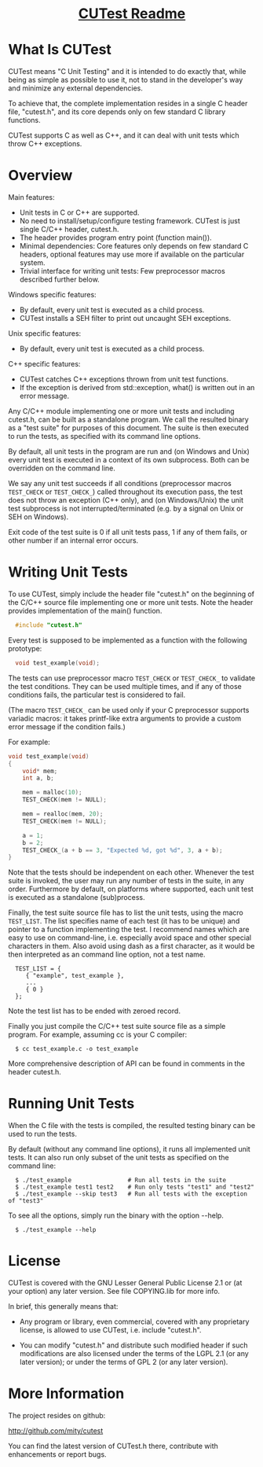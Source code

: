 <h1 align="center"><a href="https://github.com/mity/cutest">CUTest Readme</a></h1>


What Is CUTest
==============

CUTest means "C Unit Testing" and it is intended to do exactly that, while
being as simple as possible to use it, not to stand in the developer's way
and minimize any external dependencies.

To achieve that, the complete implementation resides in a single C header file,
"cutest.h", and its core depends only on few standard C library functions.

CUTest supports C as well as C++, and it can deal with unit tests which throw
C++ exceptions.


Overview
========

Main features:
* Unit tests in C or C++ are supported.
* No need to install/setup/configure testing framework. CUTest is just single
C/C++ header, cutest.h.
* The header provides program entry point (function main()).
* Minimal dependencies: Core features only depends on few standard C headers,
optional features may use more if available on the particular system.
* Trivial interface for writing unit tests: Few preprocessor macros described
further below.

Windows specific features:
* By default, every unit test is executed as a child process.
* CUTest installs a SEH filter to print out uncaught SEH exceptions.

Unix specific features:
* By default, every unit test is executed as a child process.

C++ specific features:
* CUTest catches C++ exceptions thrown from unit test functions.
* If the exception is derived from std::exception, what() is written out
in an error message.

Any C/C++ module implementing one or more unit tests and including cutest.h,
can be built as a standalone program. We call the resulted binary as a "test
suite" for purposes of this document. The suite is then executed to run the
tests, as specified with its command line options.

By default, all unit tests in the program are run and (on Windows and Unix)
every unit test is executed in a context of its own subprocess. Both can be
overridden on the command line.

We say any unit test succeeds if all conditions (preprocessor macros `TEST_CHECK`
or `TEST_CHECK_`) called throughout its execution pass, the test does not throw
an exception (C++ only), and (on Windows/Unix) the unit test subprocess is not
interrupted/terminated (e.g. by a signal on Unix or SEH on Windows).

Exit code of the test suite is 0 if all unit tests pass, 1 if any of them fails,
or other number if an internal error occurs.


Writing Unit Tests
==================

To use CUTest, simply include the header file "cutest.h" on the beginning of
the C/C++ source file implementing one or more unit tests. Note the header
provides implementation of the main() function.

```C
  #include "cutest.h"
```

Every test is supposed to be implemented as a function with the following
prototype:

```C
  void test_example(void);
```

The tests can use preprocessor macro `TEST_CHECK` or `TEST_CHECK_` to validate the
test conditions. They can be used multiple times, and if any of those conditions
fails, the particular test is considered to fail.

(The macro `TEST_CHECK_` can be used only if your C preprocessor supports variadic
macros: it takes printf-like extra arguments to provide a custom error message
if the condition fails.)

For example:

  ```C
  void test_example(void)
  {
      void* mem;
      int a, b;

      mem = malloc(10);
      TEST_CHECK(mem != NULL);

      mem = realloc(mem, 20);
      TEST_CHECK(mem != NULL);

      a = 1;
      b = 2;
      TEST_CHECK_(a + b == 3, "Expected %d, got %d", 3, a + b);
  }
  ```

Note that the tests should be independent on each other. Whenever the test
suite is invoked, the user may run any number of tests in the suite, in any
order. Furthermore by default, on platforms where supported, each unit test
is executed as a standalone (sub)process.

Finally, the test suite source file has to list the unit tests, using the
macro `TEST_LIST`. The list specifies name of each test (it has to be unique)
and pointer to a function implementing the test. I recommend names which are
easy to use on command-line, i.e. especially avoid space and other special
characters in them. Also avoid using dash as a first character, as it would
be then interpreted as an command line option, not a test name.

```
  TEST_LIST = {
     { "example", test_example },
     ...
     { 0 }
  };
```

Note the test list has to be ended with zeroed record.

Finally you just compile the C/C++ test suite source file as a simple program.
For example, assuming cc is your C compiler:

```
  $ cc test_example.c -o test_example
```

More comprehensive description of API can be found in comments in the header
cutest.h.


Running Unit Tests
==================

When the C file with the tests is compiled, the resulted testing binary can be
used to run the tests.

By default (without any command line options), it runs all implemented unit
tests. It can also run only subset of the unit tests as specified on the
command line:

```
  $ ./test_example                # Run all tests in the suite
  $ ./test_example test1 test2    # Run only tests "test1" and "test2"
  $ ./test_example --skip test3   # Run all tests with the exception of "test3"
```

To see all the options, simply run the binary with the option --help.

```
  $ ./test_example --help
```


License
=======

CUTest is covered with the GNU Lesser General Public License 2.1 or
(at your option) any later version. See file COPYING.lib for more info.

In brief, this generally means that:

* Any program or library, even commercial, covered with any proprietary
  license, is allowed to use CUTest, i.e. include "cutest.h".

* You can modify "cutest.h" and distribute such modified header if such
  modifications are also licensed under the terms of the LGPL 2.1  (or any
  later version); or under the terms of GPL 2 (or any later version).


More Information
================

The project resides on github:

  http://github.com/mity/cutest

You can find the latest version of CUTest.h there, contribute with enhancements
or report bugs.
